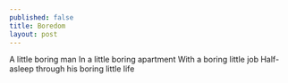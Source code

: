 ```yaml
---
published: false
title: Boredom
layout: post
---
```

A little boring man
In a little boring apartment
With a boring little job
Half-asleep through his boring little life
